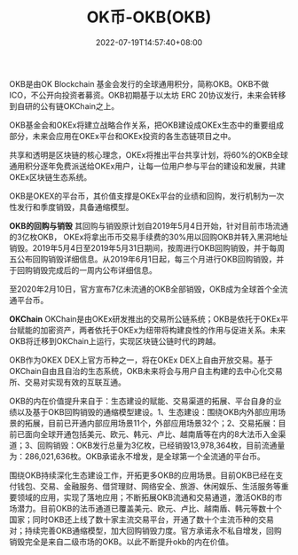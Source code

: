 ﻿---
weight: 
title: "OK币-OKB(OKB)"
description: "OKB是由OK Blockchain 基金会发行的全球通用积分，简称OKB"
date: 2022-07-19T14:57:40+08:00
lastmod: 2022-07-19T14:57:40+08:00
draft: false
authors: ["Simon"]
featuredImage: "okbi-okbokb.jpg"
link: "https://www.okx.com/"
tags: ["数字代币","OK币-OKB(OKB)"]
categories: ["navigation"]
navigation: ["数字代币"]
lightgallery: true
toc: true
pinned: false
recommend: false
recommend1: false
---
OKB是由OK Blockchain 基金会发行的全球通用积分，简称OKB。OKB不做ICO，不公开向投资者募资。OKB初期基于以太坊 ERC 20协议发行，未来会转移到自研的公有链OKChain之上。

OKB基金会和OKEx将建立战略合作关系，把OKB建设成OKEx生态中的重要组成部分，未来会应用在OKEx平台和OKEx投资的各生态链项目之中。

共享和透明是区块链的核心理念，OKEx将推出平台共享计划，将60%的OKB全球通用积分逐年免费派送给OKEx用户，让每一位用户参与平台的建设和发展，共建OKEx区块链生态系统。

OKB是OKEX的平台币，其价值支撑是OKEx平台的业绩和回购，发行机制为一次性发行和季度销毁，具备通缩模型。

**OKB的回购与销毁**
其回购与销毁原计划自2019年5月4日开始，针对目前市场流通的3亿枚OKB， OKEx将拿出币币交易手续费的30%用以回购OKB并转入黑洞地址销毁。2019年5月4日至2019年5月31日期间，按周进行OKB回购销毁，并于每周五公布回购销毁详细信息。从2019年6月1日起，每三个月进行OKB回购销毁，并于回购销毁完成后的一周内公布详细信息。

至2020年2月10日，官方宣布7亿未流通的OKB全部销毁，OKB成为全球首个全流通平台币。

**OKChain**
OKChain是由OKEx研发推出的交易所公链系统；OKB是依托于OKEx平台赋能的加密资产，两者依托于OKEx为纽带将构建良性的作用与促进关系。未来OKB将迁移到OKChain上运行，实现区块链公链时代的跨越。

OKB作为OKEX DEX上官方币种之一，将在OKEx DEX上自由开放交易。基于OKChain自由且自治的生态系统，OKB未来将会与用户自主构建的去中心化交易所、交易对实现有效的互联互通。

OKB的内在价值提升来自于：生态建设的赋能、交易渠道的拓展、平台自身的业绩以及基于OKB回购销毁的通缩模型建设。1、生态建设：围绕OKB内外部应用场景的拓展，目前已开通内部应用场景11个，外部应用场景32个；2、交易拓展：目前已面向全球开通包括美元、欧元、韩元、卢比、越南盾等在内的8大法币入金渠道；3、回购销毁：OKB发行总量为3亿枚，已经销毁13,978,364枚，目前流通量为：286,021,636枚。OKB承诺永不增发，是全球第一个全流通的平台币。

围绕OKB持续深化生态建设工作，开拓更多OKB的应用场景。目前OKB已经在支付钱包、交易、金融服务、借贷理财、网络安全、旅游、休闲娱乐、生活服务等重要领域的应用，实现了落地应用；不断拓展OKB流通和交易通道，激活OKB的市场潜力。目前OKB的法币通道已覆盖美元、欧元、卢比、越南盾、韩元等数十个国家；同时OKB还上线了数十家主流交易平台，开通了数十个主流币种的交易对；持续完善OKB通缩模型，加大回购销毁力度。官方承诺永不私自增发，回购销毁完全是来自二级市场的OKB。以此不断提升okb的内在价值。
